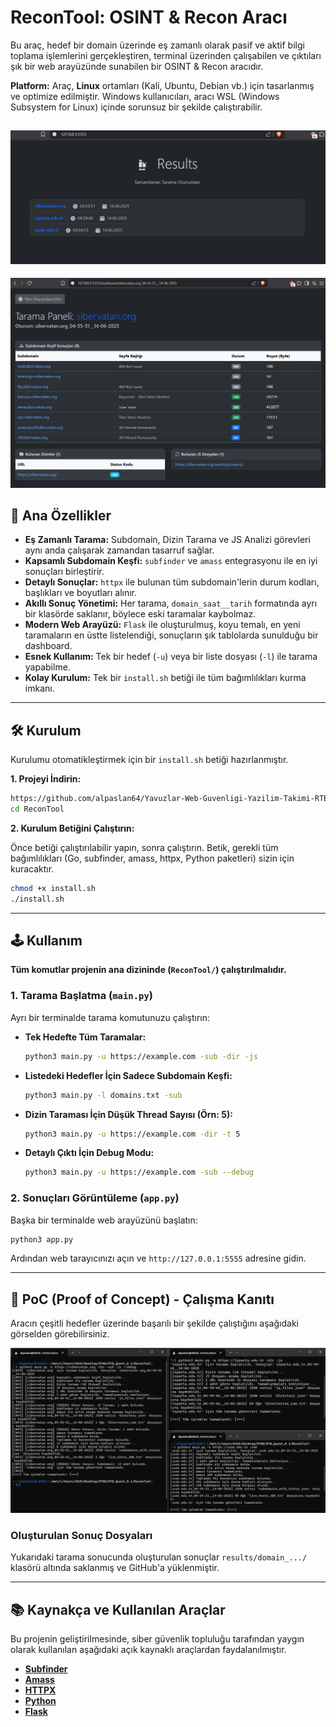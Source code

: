 # ReconTool: OSINT & Recon Aracı

Bu araç, hedef bir domain üzerinde eş zamanlı olarak pasif ve aktif bilgi toplama işlemlerini gerçekleştiren, terminal üzerinden çalışabilen ve çıktıları şık bir web arayüzünde sunabilen bir OSINT & Recon aracıdır.

**Platform:** Araç, **Linux** ortamları (Kali, Ubuntu, Debian vb.) için tasarlanmış ve optimize edilmiştir. Windows kullanıcıları, aracı WSL (Windows Subsystem for Linux) içinde sorunsuz bir şekilde çalıştırabilir.

![Dashboard Ekran Görüntüsü](img/dashboard.png)
---
![Dashboard Ekran Görüntüsü](img/result2.png)
## 🚀 Ana Özellikler

- **Eş Zamanlı Tarama:** Subdomain, Dizin Tarama ve JS Analizi görevleri aynı anda çalışarak zamandan tasarruf sağlar.
- **Kapsamlı Subdomain Keşfi:** `subfinder` ve `amass` entegrasyonu ile en iyi sonuçları birleştirir.
- **Detaylı Sonuçlar:** `httpx` ile bulunan tüm subdomain'lerin durum kodları, başlıkları ve boyutları alınır.
- **Akıllı Sonuç Yönetimi:** Her tarama, `domain_saat__tarih` formatında ayrı bir klasörde saklanır, böylece eski taramalar kaybolmaz.
- **Modern Web Arayüzü:** `Flask` ile oluşturulmuş, koyu temalı, en yeni taramaların en üstte listelendiği, sonuçların şık tablolarda sunulduğu bir dashboard.
- **Esnek Kullanım:** Tek bir hedef (`-u`) veya bir liste dosyası (`-l`) ile tarama yapabilme.
- **Kolay Kurulum:** Tek bir `install.sh` betiği ile tüm bağımlılıkları kurma imkanı.

---

## 🛠️ Kurulum

Kurulumu otomatikleştirmek için bir `install.sh` betiği hazırlanmıştır.

**1. Projeyi İndirin:**

```bash
https://github.com/alpaslan64/Yavuzlar-Web-Guvenligi-Yazilim-Takimi-RTB-Aday-Gorevleri/tree/main/RTB_Quest_8.1/ReconTool
cd ReconTool
```

**2. Kurulum Betiğini Çalıştırın:**

Önce betiği çalıştırılabilir yapın, sonra çalıştırın. Betik, gerekli tüm bağımlılıkları (Go, subfinder, amass, httpx, Python paketleri) sizin için kuracaktır.

```bash
chmod +x install.sh
./install.sh
```
---

## 🕹️ Kullanım

**Tüm komutlar projenin ana dizininde (`ReconTool/`) çalıştırılmalıdır.**

### 1. Tarama Başlatma (`main.py`)

Ayrı bir terminalde tarama komutunuzu çalıştırın:

- **Tek Hedefte Tüm Taramalar:**
  ```bash
  python3 main.py -u https://example.com -sub -dir -js
  ```

- **Listedeki Hedefler İçin Sadece Subdomain Keşfi:**
  ```bash
  python3 main.py -l domains.txt -sub
  ```

- **Dizin Taraması İçin Düşük Thread Sayısı (Örn: 5):**
  ```bash
  python3 main.py -u https://example.com -dir -t 5
  ```

- **Detaylı Çıktı İçin Debug Modu:**
  ```bash
  python3 main.py -u https://example.com -sub --debug
  ```

### 2. Sonuçları Görüntüleme (`app.py`)

Başka bir terminalde web arayüzünü başlatın:

```bash
python3 app.py
```

Ardından web tarayıcınızı açın ve `http://127.0.0.1:5555` adresine gidin.

---

## 🧪 PoC (Proof of Concept) - Çalışma Kanıtı

Aracın çeşitli hedefler üzerinde başarılı bir şekilde çalıştığını aşağıdaki görselden görebilirsiniz.

![Dashboard Ekran Görüntüsü](img/result.png)


### Oluşturulan Sonuç Dosyaları

Yukarıdaki tarama sonucunda oluşturulan sonuçlar `results/domain_.../` klasörü altında saklanmış ve GitHub'a yüklenmiştir.

---

## 📚 Kaynakça ve Kullanılan Araçlar

Bu projenin geliştirilmesinde, siber güvenlik topluluğu tarafından yaygın olarak kullanılan aşağıdaki açık kaynaklı araçlardan faydalanılmıştır.

- **[Subfinder](https://github.com/projectdiscovery/subfinder)**
- **[Amass](https://github.com/owasp-amass/amass)**
- **[HTTPX](https://github.com/projectdiscovery/httpx)**
- **[Python](https://www.python.org/)**
- **[Flask](https://flask.palletsprojects.com/)**

